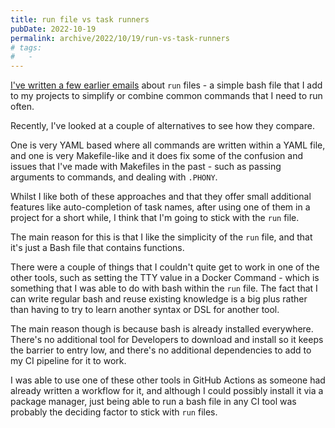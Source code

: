 ```yaml
---
title: run file vs task runners
pubDate: 2022-10-19
permalink: archive/2022/10/19/run-vs-task-runners
# tags:
#   -
---
```


[I've written a few earlier emails](https://www.oliverdavies.uk/archive/2022/08/15/using-run-file-simplify-project-tasks) about `run` files - a simple bash file that I add to my projects to simplify or combine common commands that I need to run often.

Recently, I've looked at a couple of alternatives to see how they compare.

One is very YAML based where all commands are written within a YAML file, and one is very Makefile-like and it does fix some of the confusion and issues that I've made with Makefiles in the past - such as passing arguments to commands, and dealing with `.PHONY`.

Whilst I like both of these approaches and that they offer small additional features like auto-completion of task names, after using one of them in a project for a short while, I think that I'm going to stick with the `run` file.

The main reason for this is that I like the simplicity of the `run` file, and that it's just a Bash file that contains functions.

There were a couple of things that I couldn't quite get to work in one of the other tools, such as setting the TTY value in a Docker Command - which is something that I was able to do with bash within the `run` file. The fact that I can write regular bash and reuse existing knowledge is a big plus rather than having to try to learn another syntax or DSL for another tool.

The main reason though is because bash is already installed everywhere. There's no additional tool for Developers to download and install so it keeps the barrier to entry low, and there's no additional dependencies to add to my CI pipeline for it to work.

I was able to use one of these other tools in GitHub Actions as someone had already written a workflow for it, and although I could possibly install it via a package manager, just being able to run a bash file in any CI tool was probably the deciding factor to stick with `run` files.
